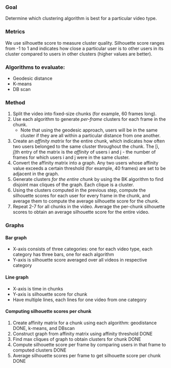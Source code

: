 ### **Goal** 

Determine which clustering algorithm is best for a particular video type.

### Metrics

We use silhouette score to measure cluster quality. Silhouette score ranges from -1 to 1 and indicates how close a particular user is to other users in its cluster compared to users in other clusters (higher values are better).

### **Algorithms to evaluate:**

- Geodesic distance
- K-means
- DB scan

### **Method**

1. Split the video into fixed-size chunks (for example, 60 frames long).
2. Use each algorithm to generate *per-frame* clusters for each frame in the chunk. 
   - Note that using the geodesic approach, users will be in the same cluster if they are all within a particular distance from one another.
3. Create an *affinity matrix* for the entire chunk, which indicates how often two users belonged to the same cluster throughout the chunk. The [i, j]th entry of the matrix is the *affinity* of users i and j - the number of frames for which users i and j were in the same cluster.
4. Convert the affinity matrix into a graph. Any two users whose affinity value exceeds a certain threshold (for example, 40 frames) are set to be adjacent in the graph.
5. Generate clusters *for the entire chunk* by using the BK algorithm to find disjoint max cliques of the graph. Each clique is a cluster.
6. Using the clusters computed in the previous step, compute the silhouette scores for each user for every frame in the chunk, and average them to compute the average silhouette score for the chunk.
7. Repeat 2-7 for all chunks in the video. Average the per-chunk silhouette scores to obtain an average silhouette score for the entire video.

### Graphs

#### Bar graph

- X-axis consists of three categories: one for each video type, each category has three bars, one for each algorithm
- Y-axis is silhouette score averaged over all videos in respective category

#### Line graph

- X-axis is time in chunks
- Y-axis is silhouette score for chunk
- Have multiple lines, each lines for one video from one category

#### Computing silhouette scores per chunk

1. Create affinity matrix for a chunk using each algorithm: geodistance DONE, k-means, and DBscan
2. Construct graph from affinity matrix using affinity threshold DONE
3. Find max cliques of graph to obtain clusters for chunk DONE
4. Compute silhouette score per frame by comparing users in that frame to computed clusters DONE
5. Average silhouette scores per frame to get silhouette score per chunk DONE